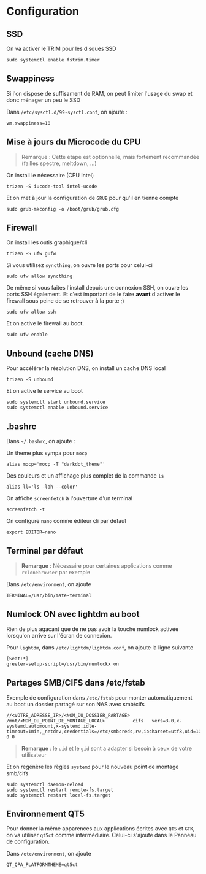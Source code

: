 # Configuration

## SSD

On va activer le TRIM pour les disques SSD

```shell
sudo systemctl enable fstrim.timer
```

## Swappiness

Si l'on dispose de suffisament de RAM, on peut limiter l'usage du swap et donc ménager un peu le SSD

Dans `/etc/sysctl.d/99-sysctl.conf`, on ajoute :

```shell
vm.swappiness=10
```

## Mise à jours du Microcode du CPU

> Remarque : Cette étape est optionnelle, mais fortement recommandée (failles spectre, meltdown, ...)

On install le nécessaire (CPU Intel)

```shell
trizen -S iucode-tool intel-ucode
```

Et on met à jour la configuration de `GRUB` pour qu'il en tienne compte

```shell
sudo grub-mkconfig -o /boot/grub/grub.cfg
```

## Firewall

On install les outis graphique/cli

```shell
trizen -S ufw gufw
```

Si vous utilisez `syncthing`, on ouvre les ports pour celui-ci

```shell
sudo ufw allow syncthing
```

De même si vous faites l'install depuis une connexion SSH, on ouvre les ports SSH également. Et c'est important de le faire **avant** d'activer le firewall sous peine de se retrouver à la porte ;)

```shell
sudo ufw allow ssh
```

Et on active le firewall au boot.

```shell
sudo ufw enable
```

## Unbound (cache DNS)

Pour accélérer la résolution DNS, on install un cache DNS local

```shell
trizen -S unbound
```

Et on active le service au boot

```shell
sudo systemctl start unbound.service
sudo systemctl enable unbound.service
```

## .bashrc

Dans `~/.bashrc`, on ajoute :

Un theme plus sympa pour `mocp`

```shell
alias mocp='mocp -T "darkdot_theme"'
```

Des couleurs et un affichage plus complet de la commande `ls`

```shell
alias ll='ls -lah --color'
```

On affiche `screenfetch` à l'ouverture d'un terminal

```shell
screenfetch -t
```

On configure `nano` comme éditeur cli par défaut

```shell
export EDITOR=nano
```

## Terminal par défaut

> **Remarque** : Nécessaire pour certaines applications comme `rclonebrowser` par exemple

Dans `/etc/environment`, on ajoute

```shell
TERMINAL=/usr/bin/mate-terminal
```

## Numlock ON avec lightdm au boot

Rien de plus agaçant que de ne pas avoir la touche numlock activée lorsqu'on arrive sur l'écran de connexion.

Pour `lightdm`, dans `/etc/lightdm/lightdm.conf`, on ajoute la ligne suivante

```shell
[Seat:*]
greeter-setup-script=/usr/bin/numlockx on
```

## Partages SMB/CIFS dans /etc/fstab

Exemple de configuration dans `/etc/fstab` pour monter automatiquement au boot un dossier partagé sur son NAS avec smb/cifs

```shell
//<VOTRE_ADRESSE_IP>/<NOM_DU_DOSSIER_PARTAGE>     /mnt/<NOM_DU_POINT_DE_MONTAGE_LOCAL>          cifs   vers=3.0,x-systemd.automount,x-systemd.idle-timeout=1min,_netdev,credentials=/etc/smbcreds,rw,iocharset=utf8,uid=1000,gid=1000 0 0
```

> **Remarque** : le `uid` et le `gid` sont a adapter si besoin à ceux de votre utilisateur

Et on regénère les règles `systemd` pour le nouveau point de montage smb/cifs

```shell
sudo systemctl daemon-reload
sudo systemctl restart remote-fs.target
sudo systemctl restart local-fs.target
```

## Environnement QT5

Pour donner la même apparences aux applications écrites avec `QT5` et `GTK`, on va utiliser `qt5ct` comme intermédiaire. Celui-ci s'ajoute dans le Panneau de configuration.

Dans `/etc/environment`, on ajoute

```shell
QT_QPA_PLATFORMTHEME=qt5ct
```
